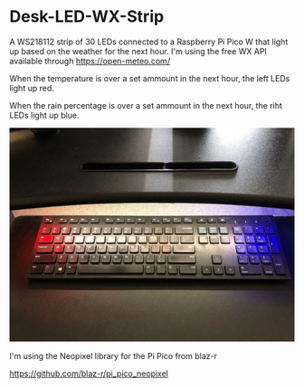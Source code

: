 # Desk-LED-WX-Strip
A WS218112 strip of 30 LEDs connected to a Raspberry Pi Pico W that light up based on the weather for the next hour.
I'm using the free WX API available through https://open-meteo.com/

When the temperature is over a set ammount in the next hour, the left LEDs light up red.

When the rain percentage is over a set ammount in the next hour, the riht LEDs light up blue.

!["In Use"](/images/inuse.jpg)

I'm using the Neopixel library for the Pi Pico from blaz-r

https://github.com/blaz-r/pi_pico_neopixel
